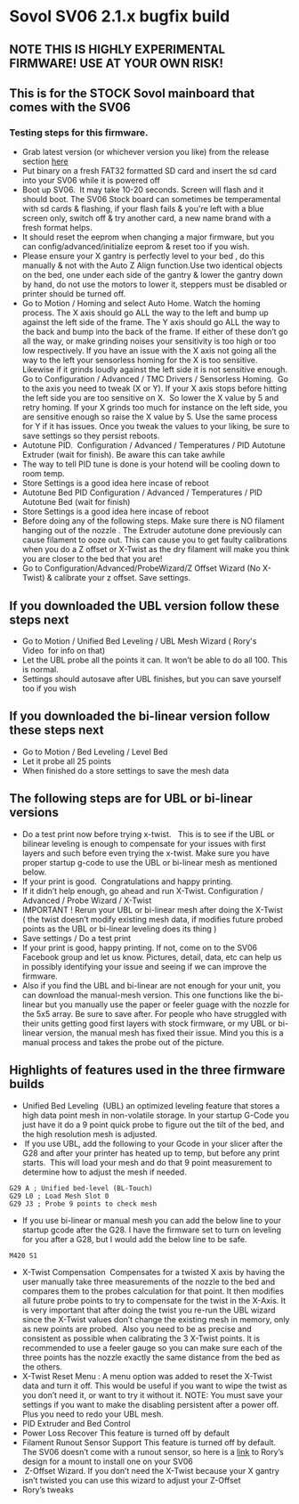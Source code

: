 # Sovol SV06 2.1.x bugfix build

## NOTE THIS IS HIGHLY EXPERIMENTAL FIRMWARE! USE AT YOUR OWN RISK!

## This is for the STOCK Sovol mainboard that comes with the SV06

### Testing steps for this firmware.

* Grab latest version (or whichever version you like) from the release section [here](https://github.com/hillsoftware/sv06/releases)
* Put binary on a fresh FAT32 formatted SD card and insert the sd card into your SV06 while it is powered off
* Boot up SV06.  It may take 10-20 seconds. Screen will flash and it should boot. The SV06 Stock board can sometimes be temperamental with sd cards & flashing, if your flash fails & you're left with a blue screen only, switch off & try another card, a new name brand with a fresh format helps.
* It should reset the eeprom when changing a major firmware, but you can config/advanced/initialize eeprom & reset too if you wish.
* Please ensure your X gantry is perfectly level to your bed , do this manually & not with the Auto Z Align function.Use two identical objects on the bed, one under each side of the gantry & lower the gantry down by hand, do not use the motors to lower it, steppers must be disabled or printer should be turned off.
* Go to Motion / Homing and select Auto Home. Watch the homing process. The X axis should go ALL the way to the left and bump up against the left side of the frame. The Y axis should go ALL the way to the back and bump into the back of the frame. If either of these don’t go all the way, or make grinding noises your sensitivity is too high or too low respectively. If you have an issue with the X axis not going all the way to the left your sensorless homing for the X is too sensitive. Likewise if it grinds loudly against the left side it is not sensitive enough. Go to Configuration / Advanced / TMC Drivers / Sensorless Homing.  Go to the axis you need to tweak (X or Y). If your X axis stops before hitting the left side you are too sensitive on X.  So lower the X value by 5 and retry homing. If your X grinds too much for instance on the left side, you are sensitive enough so raise the X value by 5. Use the same process for Y if it has issues. Once you tweak the values to your liking, be sure to save settings so they persist reboots.
* Autotune PID.  Configuration / Advanced / Temperatures / PID Autotune Extruder (wait for finish). Be aware this can take awhile
* The way to tell PID tune is done is your hotend will be cooling down to room temp. 
* Store Settings is a good idea here incase of reboot
* Autotune Bed PID Configuration / Advanced / Temperatures / PID Autotune Bed (wait for finish)
* Store Settings is a good idea here incase of reboot
* Before doing any of the following steps. Make sure there is NO filament hanging out of the nozzle . The Extruder autotune done previously can cause filament to ooze out. This can cause you to get faulty calibrations when you do a Z offset or X-Twist as the dry filament will make you think you are closer to the bed that you are!
* Go to Configuration/Advanced/ProbeWizard/Z Offset Wizard (No X-Twist) & calibrate your z offset. Save settings.
## If you downloaded the UBL version follow these steps next
* Go to Motion / Unified Bed Leveling / UBL Mesh Wizard ( Rory's Video  for info on that)
* Let the UBL probe all the points it can. It won’t be able to do all 100. This is normal.
* Settings should autosave after UBL finishes, but you can save yourself too if you wish
## If you downloaded the bi-linear version follow these steps next
* Go to Motion / Bed Leveling / Level Bed
* Let it probe all 25 points
* When finished do a store settings to save the mesh data
## The following steps are for UBL or bi-linear versions
* Do a test print now before trying x-twist.   This is to see if the UBL or bilinear leveling is enough to compensate for your issues with first layers and such before even trying the x-twist. Make sure you have proper startup g-code to use the UBL or bi-linear mesh as mentioned below. 
* If your print is good.  Congratulations and happy printing.
* If it didn’t help enough, go ahead and run X-Twist. Configuration / Advanced / Probe Wizard / X-Twist
* IMPORTANT ! Rerun your UBL or bi-linear mesh after doing the X-Twist ( the twist doesn’t modify existing mesh data, if modifies future probed points as the UBL or bi-linear leveling does its thing )
* Save settings / Do a test print
* If your print is good, happy printing. If not, come on to the SV06 Facebook group and let us know. Pictures, detail, data, etc can help us in possibly identifying your issue and seeing if we can improve the firmware.
* Also if you find the UBL and bi-linear are not enough for your unit, you can download the manual-mesh version. This one functions like the bi-linear but you manually use the paper or feeler guage with the nozzle for the 5x5 array.  Be sure to save after.  For people who have struggled with their units getting good first layers with stock firmware, or my UBL or bi-linear version, the manual mesh has fixed their issue.  Mind you this is a manual process and takes the probe out of the picture.

## Highlights of features used in the three firmware builds

* Unified Bed Leveling  (UBL) an optimized leveling feature that stores a high data point mesh in non-volatile storage. In your startup G-Code you just have it do a 9 point quick probe to figure out the tilt of the bed, and the high resolution mesh is adjusted.
*  If you use UBL, add the following to your Gcode in your slicer after the G28 and after your printer has heated up to temp, but before any print starts.  This will load your mesh and do that 9 point measurement to determine how to adjust the mesh if needed.

```
G29 A ; Unified bed-level (BL-Touch)
G29 L0 ; Load Mesh Slot 0
G29 J3 ; Probe 9 points to check mesh
```

* If you use bi-linear or manual mesh you can add the below line to your startup gcode after the G28. I have the firmware set to turn on leveling for you after a G28, but I would add the below line to be safe.

```
M420 S1
```

* X-Twist Compensation  Compensates for a twisted X axis by having the user manually take three measurements of the nozzle to the bed and compares them to the probes calculation for that point. It then modifies all future probe points to try to compensate for the twist in the X-Axis. It is very important that after doing the twist you re-run the UBL wizard since the X-Twist values don’t change the existing mesh in memory, only as new points are probed.  Also you need to be as precise and consistent as possible when calibrating the 3 X-Twist points. It is recommended to use a feeler gauge so you can make sure each of the three points has the nozzle exactly the same distance from the bed as the others.
* X-Twist Reset Menu : A menu option was added to reset the X-Twist data and turn it off. This would be useful if you want to wipe the twist as you don’t need it, or want to try it without it. NOTE: You must save your settings if you want to make the disabling persistent after a power off. Plus you need to redo your UBL mesh.
* PID Extruder and Bed Control
* Power Loss Recover This feature is turned off by default
* Filament Runout Sensor Support This feature is turned off by default. The SV06 doesn’t come with a runout sensor, so here is a [link](https://www.printables.com/model/347596-endstop-runout-sensor) to Rory’s design for a mount to install one on your SV06
*  Z-Offset Wizard. If you don’t need the X-Twist because your X gantry isn’t twisted you can use this wizard to adjust your Z-Offset
* Rory’s tweaks
